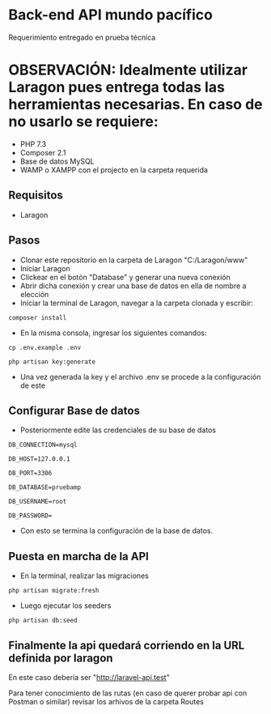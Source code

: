 # Back-end API mundo pacífico
Requerimiento entregado en prueba técnica

# OBSERVACIÓN: Idealmente utilizar Laragon pues entrega todas las herramientas necesarias. En caso de no usarlo se requiere:
- PHP 7.3
- Composer 2.1
- Base de datos MySQL
- WAMP o XAMPP con el projecto en la carpeta requerida

## Requisitos
- Laragon
## Pasos
- Clonar este repositorio en la carpeta de Laragon "C:/Laragon/www"
- Iniciar Laragon
- Clickear en el botón "Database" y generar una nueva conexión
- Abrir dicha conexión y crear una base de datos en ella de nombre a elección
- Iniciar la terminal de Laragon, navegar a la carpeta clonada y escribir:

```
composer install
```

- En la misma consola, ingresar los siguientes comandos:

```
cp .env.example .env
```

```
php artisan key:generate
```

- Una vez generada la key y el archivo .env se procede a la configuración de este
## Configurar Base de datos

- Posteriormente edite las credenciales de su base de datos

```
DB_CONNECTION=mysql
```

```
DB_HOST=127.0.0.1
```

```
DB_PORT=3306
```

```
DB_DATABASE=pruebamp
```

```
DB_USERNAME=root
```

```
DB_PASSWORD=
```

- Con esto se termina la configuración de la base de datos.
## Puesta en marcha de la API
- En la terminal, realizar las migraciones

```
php artisan migrate:fresh
```

- Luego ejecutar los seeders
```
php artisan db:seed
```

## Finalmente la api quedará corriendo en la URL definida por laragon
En este caso debería ser "http://laravel-api.test"

Para tener conocimiento de las rutas (en caso de querer probar api con Postman o similar) revisar los arhivos de la carpeta Routes


